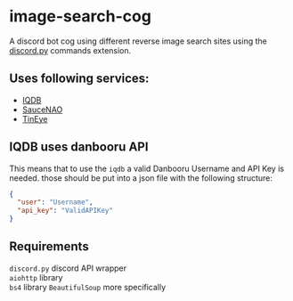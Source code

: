 # image-search-cog
A discord bot cog using different reverse image search sites using the [discord.py](https://github.com/Rapptz/discord.py) commands extension.

## Uses following services:

* [IQDB](http://iqdb.org/)
* [SauceNAO](http://saucenao.com/)
* [TinEye](https://tineye.com/)

## IQDB uses danbooru API

This means that to use the `iqdb` a valid Danbooru Username and API Key is needed.
those should be put into a json file with the following structure:

```json
{
  "user": "Username",
  "api_key": "ValidAPIKey"
}
```

## Requirements

`discord.py` discord API wrapper  
`aiohttp` library  
`bs4` library `BeautifulSoup` more specifically  


